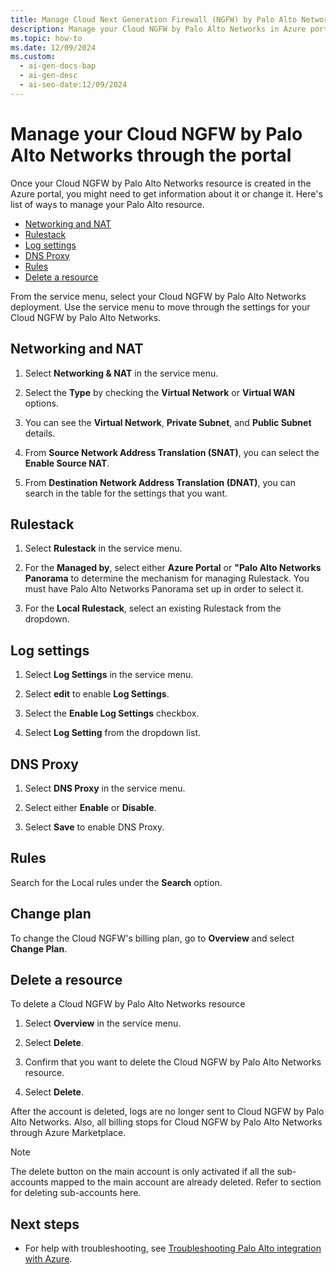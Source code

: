 ```yaml
---
title: Manage Cloud Next Generation Firewall (NGFW) by Palo Alto Networks resource through the Azure portal
description: Manage your Cloud NGFW by Palo Alto Networks in Azure portal, including networking, NAT, rulestack settings, logging, Domain Name System (DNS) proxy configuration, and billing plan changes.
ms.topic: how-to
ms.date: 12/09/2024
ms.custom:
  - ai-gen-docs-bap
  - ai-gen-desc
  - ai-seo-date:12/09/2024
---
```


# Manage your Cloud NGFW by Palo Alto Networks through the portal

Once your Cloud NGFW by Palo Alto Networks resource is created in the Azure portal, you might need to get information about it or change it. Here's list of ways to manage your Palo Alto resource.

- [Networking and NAT](#networking-and-nat)
- [Rulestack](#rulestack)
- [Log settings](#log-settings)
- [DNS Proxy](#dns-proxy)
- [Rules](#rules)
- [Delete a resource](#delete-a-resource)

From the service menu, select your Cloud NGFW by Palo Alto Networks deployment. Use the service menu to move through the settings for your Cloud NGFW by Palo Alto Networks.

## Networking and NAT

1. Select **Networking & NAT** in the service menu.

1. Select the **Type** by checking the **Virtual Network** or **Virtual WAN** options.

1. You can see the  **Virtual Network**, **Private Subnet**, and **Public Subnet** details.

1. From **Source Network Address Translation (SNAT)**, you can select the **Enable Source NAT**.

1. From **Destination Network Address Translation (DNAT)**, you can search in the table for the settings that you want.

## Rulestack

1. Select **Rulestack** in the service menu.

1. For the **Managed by**, select either **Azure Portal** or **"Palo Alto Networks Panorama** to determine the mechanism for managing Rulestack. You must have Palo Alto Networks Panorama set up in order to select it.

1. For the **Local Rulestack**, select an existing Rulestack from the dropdown.

## Log settings

1. Select **Log Settings** in the service menu.

1. Select **edit** to enable **Log Settings**.

1. Select the **Enable Log Settings** checkbox.

1. Select **Log Setting** from the dropdown list.

## DNS Proxy

1. Select **DNS Proxy** in the service menu.

1. Select either **Enable** or **Disable**.

1. Select **Save** to enable DNS Proxy.

## Rules

Search for  the Local rules under the **Search** option.

## Change plan

To change the Cloud NGFW's billing plan, go to **Overview** and select **Change Plan**.

## Delete a resource

To delete a Cloud NGFW by Palo Alto Networks resource

1. Select **Overview** in the service menu.

1. Select **Delete**.

1. Confirm that you want to delete the Cloud NGFW by Palo Alto Networks resource.

1. Select **Delete**.

After the account is deleted, logs are no longer sent to Cloud NGFW by Palo Alto Networks. Also, all billing stops for Cloud NGFW by Palo Alto Networks through Azure Marketplace.

> [!NOTE]
> The delete button on the main account is only activated if all the sub-accounts mapped to the main account are already deleted. Refer to section for deleting sub-accounts here.

## Next steps

- For help with troubleshooting, see [Troubleshooting Palo Alto integration with Azure](troubleshoot.md).


